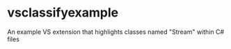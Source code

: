 vsclassifyexample
=================

An example VS extension that highlights classes named "Stream" within C# files
